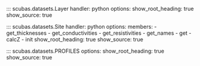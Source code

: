 <!-- 
Author(s): Shibaji Chakraborty, Xueling Shi

Disclaimer:
SCUBAS is under the MIT license found in the root directory LICENSE.md 
Everyone is permitted to copy and distribute verbatim copies of this license 
document.

This version of the MIT Public License incorporates the terms
and conditions of MIT General Public License.
-->

::: scubas.datasets.Layer
    handler: python
    options:
      show_root_heading: true
      show_source: true
      
::: scubas.datasets.Site
    handler: python
    options:
      members:
        - get_thicknesses
        - get_conductivities
        - get_resistivities
        - get_names
        - get
        - calcZ
        - init
      show_root_heading: true
      show_source: true
      
::: scubas.datasets.PROFILES
    options:
      show_root_heading: true
      show_source: true